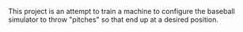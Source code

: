 This project is an attempt to train a machine to configure the baseball simulator to throw "pitches"
so that end up at a desired position.
